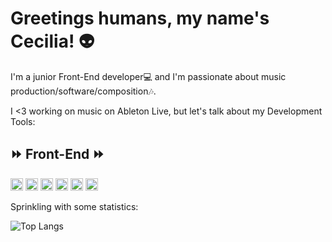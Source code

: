 # Greetings humans, my name's Cecilia! :alien:

I'm a junior Front-End developer:computer: and I'm passionate about music production/software/composition:notes:.

I <3 working on music on Ableton Live, but let's talk about my Development Tools: 

## :fast_forward: Front-End :fast_forward:

<code><img height="20" src="https://camo.githubusercontent.com/c3d5a6c52978ae0176213b70f6a6733b2bfc379dd707648ab5058da3b48f097c/68747470733a2f2f696d672e736869656c64732e696f2f62616467652f48544d4c352d4533344632363f7374796c653d666c6174266c6162656c266c6f676f3d68746d6c35266c6f676f436f6c6f723d7768697465"></code>
<code><img height="20" src="https://camo.githubusercontent.com/18706113cd59a36fb6f345a2a64aabe59e5a2e11aa9cf6a904323b30b986f4d9/68747470733a2f2f696d672e736869656c64732e696f2f62616467652f435353332d3135373242363f7374796c653d666c6174266c6162656c266c6f676f3d63737333266c6f676f436f6c6f723d7768697465"></code>
<code><img height="20" src="https://camo.githubusercontent.com/83235f362e39910ca7f685d47fb36a5e1c3b438124f54c72e85736d5e2e40889/68747470733a2f2f696d672e736869656c64732e696f2f62616467652f536173732d4343363639393f7374796c653d666c6174266c6162656c266c6f676f3d73617373266c6f676f436f6c6f723d7768697465"></code>
<code><img height="20" src="https://camo.githubusercontent.com/c5b174324c9238f02b9afc571d630036f008c13104ff5cb42f9047cab9e5f085/68747470733a2f2f696d672e736869656c64732e696f2f62616467652f426f6f7473747261702d3536334437433f7374796c653d666c6174266c6162656c266c6f676f3d626f6f747374726170266c6f676f436f6c6f723d7768697465"></code>
<code><img height="20" src="https://camo.githubusercontent.com/a9c450c418ad659a7b6fd7b92881b296db2bde2e13fbbe91f9bb11294fab4edf/68747470733a2f2f696d672e736869656c64732e696f2f62616467652f4a6176615363726970742d3332333333303f7374796c653d666c6174266c6162656c266c6f676f3d6a617661736372697074266c6f676f436f6c6f723d463744463145"></code>
<code><img height="20" src="https://camo.githubusercontent.com/45592c6a0925a46b074239c951d470d9ad332a8d4af4b1370a4a65832dd48e74/68747470733a2f2f696d672e736869656c64732e696f2f62616467652f52656163742d3230323332413f7374796c653d666c6174266c6162656c266c6f676f3d7265616374266c6f676f436f6c6f723d363144414642"></code>


Sprinkling with some statistics: 


![Top Langs](https://github-readme-stats.vercel.app/api/top-langs/?username=ctalloc&theme=tokyonight)




<!--
**ctalloc/ctalloc** is a ✨ _special_ ✨ repository because its `README.md` (this file) appears on your GitHub profile.

Here are some ideas to get you started:

- 🔭 I’m currently working on ...
- 🌱 I’m currently learning ...
- 👯 I’m looking to collaborate on ...
- 🤔 I’m looking for help with ...
- 💬 Ask me about ...
- 📫 How to reach me: ...
- 😄 Pronouns: ...
- ⚡ Fun fact: ...
-->
